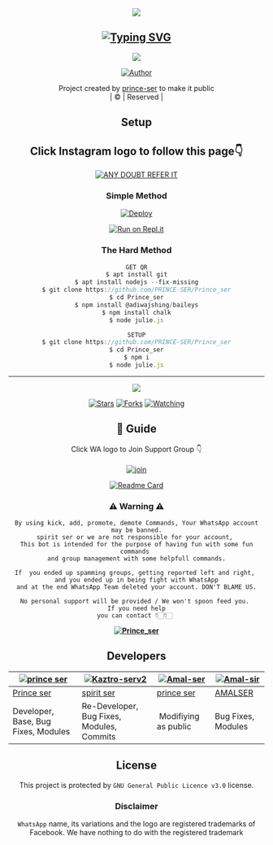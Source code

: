 <div align="center">
  <p align="center">
<img src=https://i.imgur.com/p4yFWhh.png>
</p>

## [![Typing SVG](https://readme-typing-svg.herokuapp.com?font=Rockstar-ExtraBold&color=F33A6A&lines=𝙒𝙀𝙇𝘾𝙊𝙈𝙀+𝙏𝙊+𝗣𝗥𝗜𝗡𝗖𝗘+𝗦𝗘𝗥+𝙒𝘼+𝘽𝙊𝙏+𝙍𝙀𝙋𝙊.;𝘾𝙍𝙀𝘼𝙏𝙀𝘿+𝘽𝙔+𝗣𝗥𝗜𝗡𝗖𝗘+𝗔𝗡𝗗+𝗦𝗣𝗜𝗥𝗜𝗧;𝙏𝙃𝙄𝙎+𝙄𝙎+𝘼+𝘽𝙂𝙈+𝙎𝙏𝙄𝘾𝙆𝙀𝙍+𝘽𝙊𝙏;𝙒𝙄𝙏𝙃+𝙈𝙊𝙍𝙀+𝙁𝙀𝘼𝙏𝙐𝙍𝙀𝙎;𝙏𝙃𝘼𝙉𝙆𝙎+𝙁𝙊𝙍+𝙑𝙄𝙎𝙄𝙏𝙄𝙉𝙂+𝙊𝙐𝙍+𝙂𝙄𝙏)](https://git.io/typing-svg)

 </a>
</p>

<div align="center">
  <p align="center">
<img src=https://i.imgur.com/pjKI7O7.jpeg>
</p>


  <p align="center">
<a href="https://github.com/PRINCE-SER"><img title="Author" src="https://img.shields.io/badge/Author-prince And spirit-cyberchekuthan/Amalser_v2?color=blue&style=for-the-badge&logo=whatsapp"></a>
</p>
</div>
<p align="center">
Project created by <a href="https://github.com/PRINCE-SER-PRINCE-SER">prince-ser</a> to make it public
    <br>
       | © |
        Reserved |
    <br> 
</p>

## Setup
<div align="center"> 


## Click Instagram logo to follow this page👇

 [![ANY DOUBT REFER IT](https://i.imgur.com/cOevAnk.png)](https://www.instagram.com/spirit_ser/)

  ### Simple Method
  
[![Deploy](https://www.herokucdn.com/deploy/button.svg)](https://heroku.com/deploy?template=https://github.com/PRINCE-SER/Prince_ser.git)

  
[![Run on Repl.it](https://repl.it/badge/github/quiec/whatsAlfa)](https://replit.com/@SPlRlTbot/Prince_ser-QR)
  
### The Hard Method
```js
GET QR
$ apt install git
$ apt install nodejs --fix-missing
$ git clone https://github.com/PRINCE-SER/Prince_ser
$ cd Prince_ser
$ npm install @adiwajshing/baileys
$ npm install chalk
$ node julie.js
```
      
```js
SETUP
$ git clone https://github.com/PRINCE-SER/Prince_ser
$ cd Prince_ser
$ npm i
$ node julie.js
```

----

  <p align="center">
  <a href="https://github.com/PRINCE-SER/Prince_ser">
    
<a href="https://github.com/PRINCE-SER/followers">
<img src="https://img.shields.io/github/repo-size/cyberchekuthan/Kaztroserv1_v2?color=green&label=Repo%20total%20size&style=plastic">
<p align="center">
<a href="https://github.com/PRINCE-SER/followers"
<img title="Followers" src="https://img.shields.io/github/followers/PRINCE-SER?color=blue&style=flat-square"></a>
<a href="https://github.com/PRINCE-SER/Prince_ser/stargazers/"><img title="Stars" src="https://img.shields.io/github/stars/PRINCE-SER/Prince_ser?color=blue&style=flat-square"></a>
<a href="https://github.com/PRINCE-SER/Prince_ser/network/members"><img title="Forks" src="https://img.shields.io/github/forks/PRINCE-SER/Prince_ser?color=blue&style=flat-square"></a>
<a href="https://github.com/PRINCE-SER/Prince_ser/watchers"><img title="Watching" src="https://img.shields.io/github/watchers/PRINCE-SER/Prince_ser?label=Watchers&color=blue&style=flat-square"></a>
</p>

## 📢 Guide
Click WA logo to Join Support Group 👇
    <br>
<br>
  [![join](https://i.imgur.com/21zMdKL.png)](https://chat.whatsapp.com/FH8pCHTfpCMFkHbWVGVaLv)
  <div align="center">
       
  [![Readme Card](https://github-readme-stats.vercel.app/api/pin/?username=PRINCE-SER&repo=Prince_ser&theme=nightowl)](https://github.com/PRINCE-SER/Prince_ser)
  </div>
    
### ⚠ Warning ⚠

```
By using kick, add, promote, demote Commands, Your WhatsApp account may be banned.
spirit ser or we are not responsible for your account, 
This bot is intended for the purpose of having fun with some fun commands 
and group management with some helpfull commands.

If  you ended up spamming groups, getting reported left and right, 
and you ended up in being fight with WhatsApp
and at the end WhatsApp Team deleted your account. DON'T BLAME US.

No personal support will be provided / We won't spoon feed you. 
If you need help
you can contact 👇🏻👇🏻 
```
**[![Prince_ser](https://i.imgur.com/8c02mRI.png)](http://wa.me/917994093863?text=*_Hi%20Spirit%20ser💖✨_*)**

## Developers
  <div align="center">
    
  [![prince ser](https://github.com/PRINCE-SER.png?size=100)](https://github.com/SPlRlT-YT) | [![Kaztro-serv2](https://github.com/SPlRlT-YT.png?size=100)](https://github.com/PRINCE-SER) |  [![Amal-ser](https://github.com/PRINCE-SER.png?size=100)](https://github.com/PRINCE-SER) | [![Amal-sir](https://github.com/Amal-ser.png?size=1000)](https://github.com/Amal-ser) 
----|----|----|----
[Prince ser](https://github.com/PRINCE-SER) | [spirit ser](https://github.com/SPlRlT-YT) | [prince ser](https://github.com/PRINCE-SER) | [AMALSER](https://github.com/Amal-ser) 
Developer, Base, Bug Fixes, Modules| Re-Developer, Bug Fixes, Modules, Commits |  Modifiying  as   public | Bug Fixes, Modules 
  </div>
    

    


## License
This project is protected by `GNU General Public Licence v3.0` license.

### Disclaimer
`WhatsApp` name, its variations and the logo are registered trademarks of Facebook. We have nothing to do with the registered trademark
